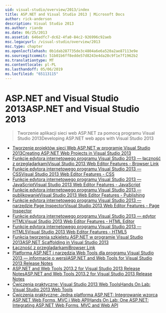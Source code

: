 ```yaml
---
uid: visual-studio/overview/2013/index
title: ASP.NET and Visual Studio 2013 | Microsoft Docs
author: rick-anderson
description: Visual Studio 2013
ms.author: riande
ms.date: 06/25/2013
ms.assetid: 646edfc7-dc62-4fa0-84c2-926996c92aeb
msc.legacyurl: /visual-studio/overview/2013
msc.type: chapter
ms.openlocfilehash: 0b1dab287735de3c4804a6e6a520a2ae87113e9e
ms.sourcegitcommit: 51b01b6ff8edde57d8243e4da28c9f1e7f1962b2
ms.translationtype: MT
ms.contentlocale: pl-PL
ms.lasthandoff: 05/06/2019
ms.locfileid: "65113115"
---
```

# <a name="aspnet-and-visual-studio-2013"></a><span data-ttu-id="112f8-103">ASP.NET and Visual Studio 2013</span><span class="sxs-lookup"><span data-stu-id="112f8-103">ASP.NET and Visual Studio 2013</span></span>

> <span data-ttu-id="112f8-104">Tworzenie aplikacji sieci web ASP.NET za pomocą programu Visual Studio 2013</span><span class="sxs-lookup"><span data-stu-id="112f8-104">Developing ASP.NET web apps with Visual Studio 2013</span></span>

- [<span data-ttu-id="112f8-105">Tworzenie projektów sieci Web ASP.NET w programie Visual Studio 2013</span><span class="sxs-lookup"><span data-stu-id="112f8-105">Creating ASP.NET Web Projects in Visual Studio 2013</span></span>](creating-web-projects-in-visual-studio.md)
- [<span data-ttu-id="112f8-106">Funkcje edytora internetowego programu Visual Studio 2013 — łączność z przeglądarkami</span><span class="sxs-lookup"><span data-stu-id="112f8-106">Visual Studio 2013 Web Editor Features - Browser Link</span></span>](visual-studio-2013-web-editor-features-browser-link.md)
- [<span data-ttu-id="112f8-107">Funkcje edytora internetowego programu Visual Studio 2013 — CSS</span><span class="sxs-lookup"><span data-stu-id="112f8-107">Visual Studio 2013 Web Editor Features - CSS</span></span>](visual-studio-2013-web-editor-features-css.md)
- [<span data-ttu-id="112f8-108">Funkcje edytora internetowego programu Visual Studio 2013 — JavaScript</span><span class="sxs-lookup"><span data-stu-id="112f8-108">Visual Studio 2013 Web Editor Features - JavaScript</span></span>](visual-studio-2013-web-editor-features-javascript.md)
- [<span data-ttu-id="112f8-109">Funkcje edytora internetowego programu Visual Studio 2013 — publikowanie</span><span class="sxs-lookup"><span data-stu-id="112f8-109">Visual Studio 2013 Web Editor Features - Publishing</span></span>](visual-studio-2013-web-editor-features-publishing.md)
- [<span data-ttu-id="112f8-110">Funkcje edytora internetowego programu Visual Studio 2013 — narzędzie Page Inspector</span><span class="sxs-lookup"><span data-stu-id="112f8-110">Visual Studio 2013 Web Editor Features - Page Inspector</span></span>](visual-studio-2013-web-editor-features-page-inspector.md)
- [<span data-ttu-id="112f8-111">Funkcje edytora internetowego programu Visual Studio 2013 — edytor HTML</span><span class="sxs-lookup"><span data-stu-id="112f8-111">Visual Studio 2013 Web Editor Features - HTML Editor</span></span>](visual-studio-2013-web-editor-features-html-editor.md)
- [<span data-ttu-id="112f8-112">Funkcje edytora internetowego programu Visual Studio 2013 — HTML5</span><span class="sxs-lookup"><span data-stu-id="112f8-112">Visual Studio 2013 Web Editor Features - HTML5</span></span>](visual-studio-2013-web-editor-features-html5.md)
- [<span data-ttu-id="112f8-113">Funkcja tworzenia szkieletu ASP.NET w programie Visual Studio 2013</span><span class="sxs-lookup"><span data-stu-id="112f8-113">ASP.NET Scaffolding in Visual Studio 2013</span></span>](aspnet-scaffolding-overview.md)
- [<span data-ttu-id="112f8-114">Łączność z przeglądarkami</span><span class="sxs-lookup"><span data-stu-id="112f8-114">Browser Link</span></span>](using-browser-link.md)
- [<span data-ttu-id="112f8-115">Platforma ASP.NET i narzędzia Web Tools dla programu Visual Studio 2013 — informacje o wersji</span><span class="sxs-lookup"><span data-stu-id="112f8-115">ASP.NET and Web Tools for Visual Studio 2013 Release Notes</span></span>](release-notes.md)
- [<span data-ttu-id="112f8-116">ASP.NET and Web Tools 2013.2 for Visual Studio 2013 Release Notes</span><span class="sxs-lookup"><span data-stu-id="112f8-116">ASP.NET and Web Tools 2013.2 for Visual Studio 2013 Release Notes</span></span>](aspnet-and-web-tools-20132-preview-for-visual-studio-2013-release-notes.md)
- [<span data-ttu-id="112f8-117">Ćwiczenia praktyczne: Visual Studio 2013 Web Tools</span><span class="sxs-lookup"><span data-stu-id="112f8-117">Hands On Lab: Visual Studio 2013 Web Tools</span></span>](visual-studio-2013-web-tools.md)
- [<span data-ttu-id="112f8-118">Ćwiczenia praktyczne: Jedna platforma ASP.NET: Integrowanie wzorca ASP.NET Web Forms, MVC i Web API</span><span class="sxs-lookup"><span data-stu-id="112f8-118">Hands On Lab: One ASP.NET: Integrating ASP.NET Web Forms, MVC and Web API</span></span>](one-aspnet-integrating-aspnet-web-forms-mvc-and-web-api.md)
